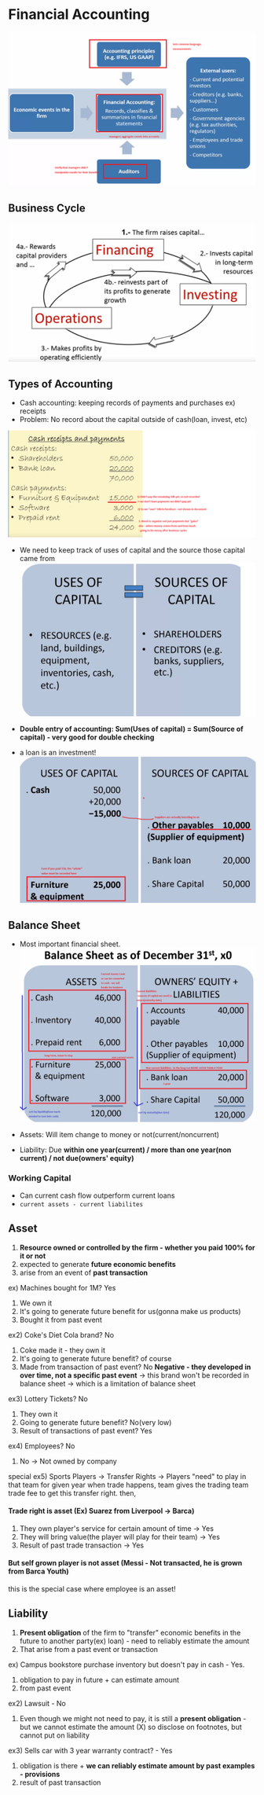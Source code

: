 # Financial Accounting

![accounting basic](../images/audit.png)

## Business Cycle

![business cycle](../images/businesscycle.png)

## Types of Accounting
* Cash accounting: keeping records of payments and purchases ex) receipts 
* Problem: No record about the capital outside of cash(loan, invest, etc)

![business cycle2](../images/businesscycle2.png)

* We need to keep track of uses of capital and the source those capital came from
![business cycle3](../images/businesscycle3.png)

* **Double entry of accounting: Sum(Uses of capital) = Sum(Source of capital) - very good for double checking**

* a loan is an investment!
![business cycle4](../images/businesscycle4.png)


## Balance Sheet
* Most important financial sheet.
![business cycle5](../images/businesscycle5.png)

* Assets: Will item change to money or not(current/noncurrent)
* Liability: Due **within one year(current) / more than one year(non current) / not due(owners' equity)**

### Working Capital
* Can current cash flow outperform current loans
* ```current assets - current liabilites```


## Asset
1) **Resource owned or controlled by the firm - whether you paid 100% for it or not**
2) expected to generate **future economic benefits**
3) arise from an event of **past transaction**

ex) Machines bought for 1M? Yes
1) We own it
2) It's going to generate future benefit for us(gonna make us products)
3) Bought it from past event

ex2) Coke's Diet Cola brand? No
1) Coke made it - they own it
2) It's going to generate future benefit? of course
3) Made from transaction of past event? No 
**Negative - they developed in over time, not a specific past event**
-> this brand won't be recorded in balance sheet -> which is a limitation of balance sheet

ex3) Lottery Tickets? No
1) They own it
2) Going to generate future benefit? No(very low)
3) Result of transactions of past event? Yes

ex4) Employees? No
1) No -> Not owned by company

special ex5) Sports Players -> Transfer Rights -> Players "need" to play in that team for given year
when trade happens, team gives the trading team trade fee to get this transfer right.
then,

#### Trade right is asset (Ex) Suarez from Liverpool -> Barca)
1) They own player's service for certain amount of time -> Yes
2) They will bring value(the player will play for their team) -> Yes
3) Result of past trade transaction -> Yes

#### But self grown player is not asset (Messi - Not transacted, he is grown from Barca Youth)
this is the special case where employee is an asset!



## Liability
1) **Present obligation** of the firm to "transfer" economic benefits in the future to another party(ex) loan) - need to reliably estimate the amount
2) That arise from a past event or transaction

ex) Campus bookstore purchase inventory but doesn't pay in cash - Yes.
1) obligation to pay in future + can estimate amount
2) from past event

ex2) Lawsuit - No
1) Even though we might not need to pay, it is still a **present obligation** - but we cannot estimate the amount (X)
so disclose on footnotes, but cannot put on liability

ex3) Sells car with 3 year warranty contract? - Yes
1) obligation is there + **we can reliably estimate amount by past examples - provisions**
2) result of past transaction